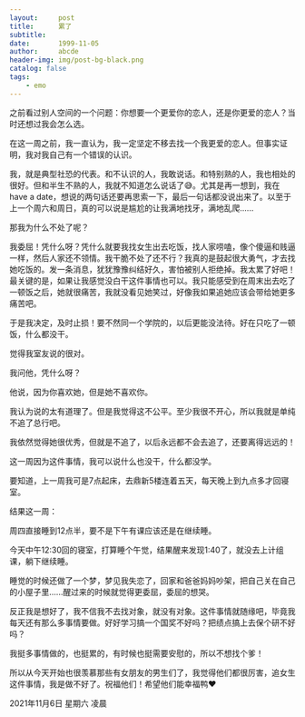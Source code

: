 ```yaml
---
layout:     post
title:      累了
subtitle:   
date:       1999-11-05
author:     abcde
header-img: img/post-bg-black.png
catalog: false
tags:
    - emo
---
```






之前看过别人空间的一个问题：你想要一个更爱你的恋人，还是你更爱的恋人？当时还想过我会怎么选。

在这一周之前，我一直认为，我一定坚定不移去找一个我更爱的恋人。但事实证明，我对我自己有一个错误的认识。

我，就是典型社恐的代表。和不认识的人，我敢说话。和特别熟的人，我也相处的很好。但和半生不熟的人，我就不知道怎么说话了😅。尤其是再一想到，我在have a date，想说的两句话还要再思索一下，最后一句话都没说出来了。以至于上一个周六和周日，真的可以说是尴尬的让我满地找牙，满地乱爬......

那我为什么不处了呢？

我委屈！凭什么呀？凭什么就要我找女生出去吃饭，找人家唠嗑，像个傻逼和贱逼一样，然后人家还不领情。我干脆不处了还不行？我真的是鼓起很大勇气，才去找她吃饭的。发一条消息，犹犹豫豫纠结好久，害怕被别人拒绝掉。我太累了好吧！最关键的是，如果让我感觉没白干这件事情也可以。我只能感受到在周末出去吃了一顿饭之后，她就很痛苦，我就没看见她笑过，好像我如果追她应该会带给她更多痛苦吧。

于是我决定，及时止损！要不然同一个学院的，以后更能没法待。好在只吃了一顿饭，什么都没干。





觉得我室友说的很对。

我问他，凭什么呀？

他说，因为你喜欢她，但是她不喜欢你。

我认为说的太有道理了。但是我觉得这不公平。至少我很不开心，所以我就是单纯不追了总行吧。

我依然觉得她很优秀，但就是不追了，以后永远都不会去追了，还要离得远远的！





这一周因为这件事情，我可以说什么也没干，什么都没学。

要知道，上一周我可是7点起床，去鼎新5楼连着五天，每天晚上到九点多才回寝室。

结果这一周：

周四直接睡到12点半，要不是下午有课应该还是在继续睡。

今天中午12:30回的寝室，打算睡个午觉，结果醒来发现1:40了，就没去上计组课，躺下继续睡。

睡觉的时候还做了一个梦，梦见我失恋了，回家和爸爸妈妈吵架，把自己关在自己的小屋子里......醒过来的时候就觉得更委屈，委屈的想哭。





反正我是想好了，我不信我不去找对象，就没有对象。这件事情就随缘吧，毕竟我每天还有那么多事情要做。好好学习搞一个国奖不好吗？把绩点搞上去保个研不好吗？

我挺多事情做的，也挺累的，有时候也挺需要安慰的，所以不想找个爹！



所以从今天开始也很羡慕那些有女朋友的男生们了，我觉得他们都很厉害，追女生这件事情，我是做不好了。祝福他们！希望他们能幸福鸭❤

2021年11月6日 星期六 凌晨 
